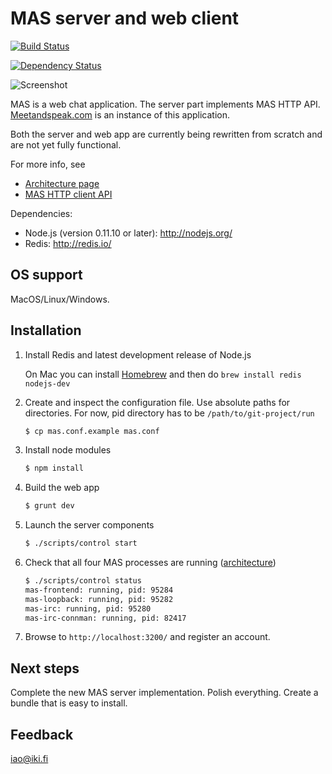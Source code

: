 MAS server and web client
=========================

[![Build Status](https://secure.travis-ci.org/ilkkao/mas.png)](http://travis-ci.org/ilkkao/mas)

[![Dependency Status](https://david-dm.org/ilkkao/mas.png)](http://david-dm.org/ilkkao/mas)

![Screenshot](http://i.imgur.com/ls0pagX.png)

MAS is a web chat application. The server part implements MAS
HTTP API. [Meetandspeak.com][] is an instance of this application.

Both the server and web app are currently being rewritten from scratch and are not yet
fully functional.

For more info, see

- [Architecture page](https://github.com/ilkkao/mas/wiki)
- [MAS HTTP client API](https://github.com/ilkkao/mas/blob/master/doc/MAS-client-API.md)

Dependencies:

- Node.js (version 0.11.10 or later): http://nodejs.org/
- Redis: http://redis.io/

OS support
----------

MacOS/Linux/Windows.

Installation
------------

1. Install Redis and latest development release of Node.js

   On Mac you can install [Homebrew](http://brew.sh/) and then do ```brew install redis nodejs-dev```

2. Create and inspect the configuration file. Use absolute paths for directories. For now, pid directory has to be ```/path/to/git-project/run```

   ```bash
   $ cp mas.conf.example mas.conf
   ```

3. Install node modules

   ```bash
   $ npm install
   ```

4. Build the web app

   ```bash
   $ grunt dev
   ```

5. Launch the server components

   ```bash
   $ ./scripts/control start
   ```

6. Check that all four MAS processes are running ([architecture](https://github.com/ilkkao/mas/wiki))

   ```bash
   $ ./scripts/control status
   mas-frontend: running, pid: 95284
   mas-loopback: running, pid: 95282
   mas-irc: running, pid: 95280
   mas-irc-connman: running, pid: 82417
   ```

7. Browse to ```http://localhost:3200/``` and register an account.

Next steps
----------

Complete the new MAS server implementation. Polish everything. Create
a bundle that is easy to install.

Feedback
--------

iao@iki.fi

[meetandspeak.com]: http://meetandspeak.com/
